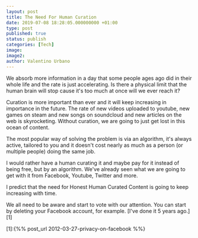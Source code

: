 ```yaml
---
layout: post
title: The Need For Human Curation
date: 2019-07-08 18:28:05.000000000 +01:00
type: post
published: true
status: publish
categories: [Tech]
image:
image2:
author: Valentino Urbano
---
```


We absorb more information in a day that some people ages ago did in their whole life and the rate is just accelerating. Is there a physical limit that the human brain will stop cause it's too much at once will we ever reach it?

Curation is more important than ever and it will keep increasing in importance in the future. The rate of new videos uploaded to youtube, new games on steam and new songs on soundcloud and new articles on the web is skyrocketing. Without curation, we are going to just get lost in this ocean of content.

The most popular way of solving the problem is via an algorithm, it's always active, tailored to you and it doesn't cost nearly as much as a person (or multiple people) doing the same job.

I would rather have a human curating it and maybe pay for it instead of being free, but by an algorithm. We've already seen what we are going to get with it from Facebook, Youtube, Twitter and more.

I predict that the need for Honest Human Curated Content is going to keep increasing with time.

We all need to be aware and start to vote with our attention.  You can start by deleting your Facebook account, for example. [I've done it 5 years ago.][1]

[1]:{%% post_url 2012-03-27-privacy-on-facebook %%}